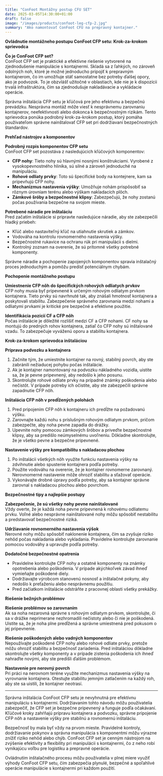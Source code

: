 ```yaml
---
title: "ConFoot Montážny postup CFU SET"
date: 2025-03-05T14:30:00+01:00
draft: false
image: "/images/products/confoot-leg-cfp-2.jpg"
summary: "Ako namontovať ConFoot CFU na prepravný kontajner."
---
```


**Ovládnutie montážneho postupu ConFoot CFP setu: Krok-za-krokom sprievodca**  

**Čo je ConFoot CFP set?**  
ConFoot CFP set je praktické a efektívne riešenie vytvorené na zjednodušenie manipulácie s kontajnermi. Skladá sa z ľahkých, no zároveň odolných noh, ktoré je možné jednoducho pripojiť k prepravným kontajnerom, čo im umožňuje stáť samostatne bez potreby ďalšej opory, ako je podvozok. To je obzvlášť užitočné v oblastiach, kde nie je k dispozícii trvalá infraštruktúra, čím sa zjednodušuje nakladávacie a vykládacie operácie.  

Správna inštalácia CFP setu je kľúčová pre jeho efektívnu a bezpečnú prevádzku. Nesprávna montáž môže viesť k nesprávnemu zarovnaniu kontajnerov, neefektívnosti alebo dokonca k bezpečnostným rizikám. Tento sprievodca ponúka podrobný krok-za-krokom postup, ktorý pomáha používateľom správne nainštalovať CFP set pri dodržiavaní bezpečnostných štandardov.  


**Prehľad nástrojov a komponentov**  

**Podrobný rozpis komponentov CFP setu**  
ConFoot CFP set pozostáva z nasledujúcich kľúčových komponentov:  
- **CFP nohy**: Tieto nohy sú hlavnými nosnými konštrukciami. Vyrobené z vysokopevnostného hliníka, sú silné a zároveň jednoduché na manipuláciu.  
- **Rohové odliaty prvky**: Toto sú špecifické body na kontejnere, kam sa pripevňujú CFP nohy.  
- **Mechanizmus nastavenia výšky**: Umožňuje nohám prispôsobiť sa rôznym úrovniam terénu alebo výškam nakladacích plôch.  
- **Zámkové šróby a bezpečnostné klipsy**: Zabezpečujú, že nohy zostanú počas používania bezpečne na svojom mieste.  

**Potrebené náradie pre inštaláciu**  
Pred začatím inštalácie si pripravte nasledujúce náradie, aby ste zabezpečili hladký priebeh:  
- Kľúč alebo nastaviteľný kľúč na utiahnutie skrutiek a zámkov.  
- Vodováha na kontrolu rovnomerného nastavenia výšky.  
- Bezpečnostné rukavice na ochranu rúk pri manipulácii s dielmi.  
- Kontrolný zoznam na overenie, že sú prítomné všetky potrebné komponenty.  

Správne náradie a pochopenie zapojených komponentov spravia inštalačný proces jednoduchým a pomôžu predísť potenciálnym chybám.  


**Pochopenie montážneho postupu**  

**Umiestnenie CFP nôh do špecifických rohových odliatych prvkov**  
CFP nohy musia byť pripevnené k určeným rohovým odliatym prvkom kontajnera. Tieto prvky sú navrhnuté tak, aby znášali hmotnosť kontajnera a poskytovali stabilitu. Zabezpečenie správneho zarovnania medzi nohami a odliatymi prvkami je kritické pre bezpečné a efektívne použitie.  

**Identifikácia pozícií CF a CFP nôh**  
Počas inštalácie je dôležité rozlíšiť medzi CF a CFP nohami. CF nohy sa montujú do predných rohov kontajnera, zatiaľ čo CFP nohy sú inštalované vzadu. To zabezpečuje vyváženú oporu a stabilitu kontajnera.  


**Krok-za-krokom sprievodca inštaláciou**  

**Príprava podvozku a kontajnera**  
1. Začnite tým, že umiestnite kontajner na rovný, stabilný povrch, aby ste zabránili nežiaducej pohybu počas inštalácie.  
2. Ak je kontajner namontovaný na podvozku nákladného vozidla, uistite sa, že je pevne pripevnený, aby nedošlo k jeho posunu.  
3. Skontrolujte rohové odliate prvky na prípadné známky poškodenia alebo nečistôt. V prípade potreby ich očistite, aby ste zabezpečili správne zapadnutie CFP nôh.  

**Inštalácia CFP nôh v predĺžených polohách**  
1. Pred pripojením CFP nôh k kontajneru ich predĺžte na požadovanú výšku.  
2. Zarovnajte každú nohu s príslušným rohovým odliatym prvkom, pričom zabezpečte, aby noha pevne zapadla do drážky.  
3. Upevnite nohy pomocou zámkových šróbov a priveďte bezpečnostné klipsy, aby sa predišlo neúmyselnému uvoľneniu. Dôkladne skontrolujte, že je všetko pevne a bezpečne pripevnené.  

**Nastavenie výšky pre kompatibilitu s nakladacou plochou**  
1. Po inštalácii všetkých nôh využite funkciu nastavenia výšky na zdvihnutie alebo spustenie kontajnera podľa potreby.  
2. Použite vodováhu na overenie, že je kontajner rovnomerne zarovnaný. Nerovnomerné nastavenie môže ohroziť stabilitu a sťažovať operácie.  
3. Vykonávajte drobné úpravy podľa potreby, aby sa kontajner správne zarovnal s nakladacou plochou alebo povrchom.  


**Bezpečnostné tipy a najlepšie postupy**  

**Zabezpečenie, že sú všetky nohy pevne nainštalované**  
Vždy overte, že je každá noha pevne pripevnená k rohovému odliatemu prvku. Voľné alebo nesprávne nainštalované nohy môžu spôsobiť nestabilitu a predstavovať bezpečnostné riziká.  

**Udržiavanie rovnomerného nastavenia výšok**  
Nerovné nohy môžu spôsobiť naklonenie kontajnera, čím sa zvyšuje riziko nehôd počas nakladania alebo vykladania. Pravidelne kontrolujte zarovnanie pomocou vodováhy a upravujte podľa potreby.  

**Dodatočné bezpečnostné opatrenia**  
- Pravidelne kontrolujte CFP nohy a ostatné komponenty na známky opotrebenia alebo poškodenia. V prípade akýchkoľvek závad ihneď vymieňajte poškodené diely.  
- Dodržiavajte výrobcom stanovenú nosnosť a inštalačné pokyny, aby nedošlo k preťaženiu alebo nesprávnemu použitiu.  
- Pred začiatkom inštalácie odstráňte z pracovnej oblasti všetky prekážky.  


**Riešenie bežných problémov**  

**Riešenie problémov so zarovnaním**  
Ak sa noha nezarovná správne s rohovým odliatym prvkom, skontrolujte, či sa v drážke neprimerane nezhromadili nečistoty alebo či nie je poškodená. Uistite sa, že je noha plne predĺžená a správne umiestnená pred pokusom o jej pripevnenie.  

**Riešenie poškodených alebo vadných komponentov**  
Nepoužívajte poškodené CFP nohy alebo rohové odliate prvky, pretože môžu ohroziť stabilitu a bezpečnosť zariadenia. Pred inštaláciou dôkladne skontrolujte všetky komponenty a v prípade zistenia poškodenia ich ihneď nahraďte novými, aby ste predišli ďalším problémom.  

**Nastavenie pre nerovný povrch**  
Pri práci na nerovnom teréne využite mechanizmus nastavenia výšky na vyrovnanie kontajnera. Otestujte stabilitu jemným zatlačením na každý roh, aby ste sa uistili, že kontajner neotrasí.  


---

Správna inštalácia ConFoot CFP setu je nevyhnutná pre efektívnu manipuláciu s kontajnermi. Dodržiavaním tohto návodu môžu používatelia zabezpečiť, že CFP set je bezpečne pripevnený a funguje podľa očakávaní. Kľúčové kroky zahŕňajú prípravu kontajnera a podvozku, správne pripojenie CFP nôh a nastavenie výšky pre stabilnú a rovnomernú inštaláciu.  

Bezpečnosť by mala byť vždy na prvom mieste. Pravidelné kontroly, dodržiavanie pokynov a správna manipulácia s komponentmi môžu výrazne znížiť riziko nehôd alebo chýb. ConFoot CFP set je cenným nástrojom na zvýšenie efektivity a flexibility pri manipulácii s kontajnermi, čo z neho robí vynikajúcu voľbu pre logistiku a prepravné operácie.  

Ovládnutím inštalačného procesu môžu používatelia v plnej miere využiť výhody ConFoot CFP setu, čím zabezpečia plynulé, bezpečné a spoľahlivé operácie manipulácie s kontajnermi pri každom použití.